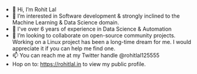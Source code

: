 - 👋 Hi, I’m Rohit Lal
- 👀 I’m interested in Software development & strongly inclined to the Machine Learning & Data Science domain.
- 🌱 I've over 6 years of experience in Data Science & Automation
- 💞️ I’m looking to collaborate on open-source community projects. Working on a Linux project has been a long-time dream for me. I would appreciate it if you can help me find one.
- 📫 You can reach me at my Twitter handle @rohitlal125555
- Hop on to: https://rohitlal.in to view my public profile.

<!---
rohitlal125555/rohitlal125555 is a ✨ special ✨ repository because its `README.md` (this file) appears on your GitHub profile.
You can click the Preview link to take a look at your changes.
--->
